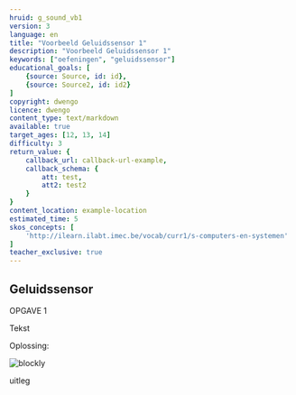 ```yaml
---
hruid: g_sound_vb1
version: 3
language: en
title: "Voorbeeld Geluidssensor 1"
description: "Voorbeeld Geluidssensor 1"
keywords: ["oefeningen", "geluidssensor"]
educational_goals: [
    {source: Source, id: id}, 
    {source: Source2, id: id2}
]
copyright: dwengo
licence: dwengo
content_type: text/markdown
available: true
target_ages: [12, 13, 14]
difficulty: 3
return_value: {
    callback_url: callback-url-example,
    callback_schema: {
        att: test,
        att2: test2
    }
}
content_location: example-location
estimated_time: 5
skos_concepts: [
    'http://ilearn.ilabt.imec.be/vocab/curr1/s-computers-en-systemen'
]
teacher_exclusive: true
---
```

## Geluidssensor

OPGAVE 1

Tekst

Oplossing:  

![blockly](@learning-object/matrix_m1/nl/3)

<div class="alert alert-box alert-success">
uitleg
</div>